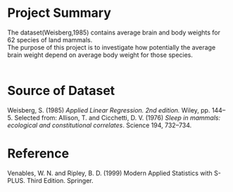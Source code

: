# Project Summary
The dataset(Weisberg,1985) contains average brain and body weights for 62 species of land mammals.<br />
The purpose of this project is to investigate how potentially the average brain weight depend on average body weight for those species.
<br />
<br />
# Source of Dataset
Weisberg, S. (1985) *Applied Linear Regression. 2nd edition.* Wiley, pp. 144–5.
Selected from: Allison, T. and Cicchetti, D. V. (1976) *Sleep in mammals: ecological and constitutional correlates*. Science 194, 732–734.

# Reference
Venables, W. N. and Ripley, B. D. (1999) Modern Applied Statistics with S-PLUS. Third Edition. Springer.
